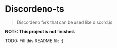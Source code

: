 # Discordeno-ts

> Discordeno fork that can be used like discord.js

**NOTE: This project is not finished.**

TODO: Fill this README file :)
